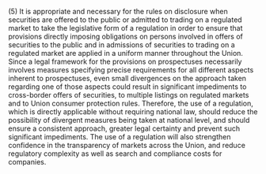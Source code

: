 (5) It is appropriate and necessary for the rules on disclosure when securities are offered to the public or admitted to trading on a regulated market to take the legislative form of a regulation in order to ensure that provisions directly imposing obligations on persons involved in offers of securities to the public and in admissions of securities to trading on a regulated market are applied in a uniform manner throughout the Union. Since a legal framework for the provisions on prospectuses necessarily involves measures specifying precise requirements for all different aspects inherent to prospectuses, even small divergences on the approach taken regarding one of those aspects could result in significant impediments to cross-border offers of securities, to multiple listings on regulated markets and to Union consumer protection rules. Therefore, the use of a regulation, which is directly applicable without requiring national law, should reduce the possibility of divergent measures being taken at national level, and should ensure a consistent approach, greater legal certainty and prevent such significant impediments. The use of a regulation will also strengthen confidence in the transparency of markets across the Union, and reduce regulatory complexity as well as search and compliance costs for companies.